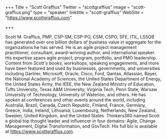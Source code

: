 +++
Title = "Scott Graffius"
Twitter = "scottgraffius"
image = "scott-graffius.png"
type = "speaker"
linktitle = "scott-graffius"
WebSite = "https://www.scottgraffius.com"

+++

Scott M. Graffius, PMP, CSP-SM, CSP-PO, CSM, CSPO, SFE, ITIL, LSSGB has generated over one billion dollars of business value in aggregate for the organizations he has served. He is an agile project management practitioner, consultant, award-winning author, and international speaker. His expertise spans agile project, program, portfolio, and PMO leadership. Content from Scott's books, workshops, speaking engagements, and more have been featured and used by businesses, governments, and universities including Gartner, Microsoft, Oracle, Cisco, Ford, Qantas, Atlassian, Bayer, the National Academy of Sciences, the United States Department of Energy, the United States Army, the IEEE, the New Zealand Ministry of Education, Tufts University, Texas A&M University, Virginia Tech, Penn State, Warsaw University of Technology, University of Waterloo, and others. He has spoken at conferences and other events around the world, including Australia, Brazil, Canada, Czech Republic, Finland, France, Germany, Greece, India, Ireland, Lithuania, Luxembourg, Netherlands, New Zealand, Sweden, United Kingdom, and the United States. Thinkers360 named Scott a global top thought leader and influencer in four domains: Agile, Change Management, Digital Transformation, and GovTech. His full bio is available at https://www.scottgraffius.com.
